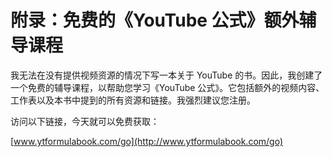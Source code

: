 # 附录：免费的《YouTube 公式》额外辅导课程

我无法在没有提供视频资源的情况下写一本关于 YouTube 的书。因此，我创建了一个免费的辅导课程，以帮助您学习《YouTube 公式》。它包括额外的视频内容、工作表以及本书中提到的所有资源和链接。我强烈建议您注册。

访问以下链接，今天就可以免费获取：

[www.ytformulabook.com/go](http://www.ytformulabook.com/go)
